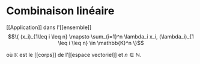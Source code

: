 # Combinaison linéaire
[[Application]] dans l'[[ensemble]] 
$$\{ (x_i)_{1\leq i \leq n} \mapsto \sum_{i=1}^n \lambda_i x_i, (\lambda_i)_{1 \leq i \leq n} \in \mathbb{K}^n \}$$

où $\mathbb{K}$ est le [[corps]] de l'[[espace vectoriel]] et $n\in \mathbb{N}$.


